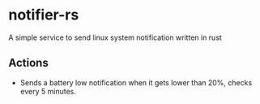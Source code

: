 # notifier-rs
A simple service to send linux system notification written in rust

## Actions
- Sends a battery low notification when it gets lower than 20%, checks every 5 minutes.
